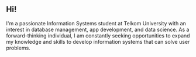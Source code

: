 ## Hi!
I'm a passionate Information Systems student at Telkom University with an interest in database management, app development, and data science. As a forward-thinking individual, I am constantly seeking opportunities to expand my knowledge and skills to develop information systems that can solve user problems.
